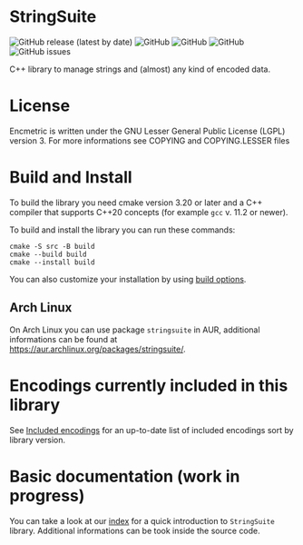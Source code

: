 # StringSuite
![GitHub release (latest by date)](https://img.shields.io/github/v/release/Loara/StringSuite?color=brightgreen&style=for-the-badge)
![GitHub](https://img.shields.io/github/license/Loara/StringSuite?color=brightgreen&style=for-the-badge)
![GitHub](https://img.shields.io/static/v1?label=C%2B%2B&message=20%2B&color=blue&style=for-the-badge)
![GitHub](https://img.shields.io/static/v1?label=Platforms&message=Linux%2C%20OSX%2C%20Windows&color=blue&style=for-the-badge)
![GitHub issues](https://img.shields.io/github/issues/Loara/StringSuite?style=for-the-badge)

C++ library to manage strings and (almost) any kind of encoded data.

# License
Encmetric is written under the GNU Lesser General Public License (LGPL) version 3. For more informations see COPYING and COPYING.LESSER files

# Build and Install
To build the library you need cmake version 3.20 or later and a C++ compiler that supports C++20 concepts (for example `gcc` v. 11.2 or newer).

To build and install the library you can run these commands:

    cmake -S src -B build
    cmake --build build
    cmake --install build

You can also customize your installation by using [build options](doc/md/bldopt.md).

## Arch Linux
On Arch Linux you can use package `stringsuite` in AUR, additional informations can be found at https://aur.archlinux.org/packages/stringsuite/.

# Encodings currently included in this library
See [Included encodings](doc/md/encmetric/encods.md) for an up-to-date list of included encodings sort by library version.

# Basic documentation (work in progress)
You can take a look at our [index](doc/md/Index.md) for a quick introduction to `StringSuite` library. Additional informations can be took inside the source code.
